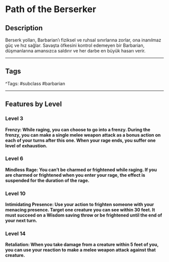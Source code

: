 # Path of the Berserker

## Description

Berserk yolları, Barbarian’ı fiziksel ve ruhsal sınırlarına zorlar, ona inanılmaz güç ve hız sağlar. Savaşta öfkesini kontrol edemeyen bir Barbarian, düşmanlarına amansızca saldırır ve her darbe en büyük hasarı verir.

---

## Tags

^Tags: #subclass #barbarian

---

## Features by Level

### Level 3
**Frenzy: While raging, you can choose to go into a frenzy. During the frenzy, you can make a single melee weapon attack as a bonus action on each of your turns after this one. When your rage ends, you suffer one level of exhaustion.**



### Level 6
**Mindless Rage: You can’t be charmed or frightened while raging. If you are charmed or frightened when you enter your rage, the effect is suspended for the duration of the rage.**



### Level 10
**Intimidating Presence: Use your action to frighten someone with your menacing presence. Target one creature you can see within 30 feet. It must succeed on a Wisdom saving throw or be frightened until the end of your next turn.**



### Level 14
**Retaliation: When you take damage from a creature within 5 feet of you, you can use your reaction to make a melee weapon attack against that creature.**


